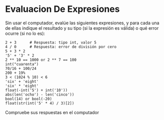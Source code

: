 # Evaluacion De Expresiones
Sin usar el computador, evalúe las siguientes expresiones, y para cada una de ellas indique el resultado y su tipo (si la expresión es válida) o qué error ocurre (si no lo es):

```
2 + 3      # Respuesta: tipo int, valor 5
4 / 0      # Respuesta: error de división por cero
5 + 3 * 2
'5' + '3' * 2
2 ** 10 == 1000 or 2 ** 7 == 100
int("cuarenta")
70/16 + 100/24
200 + 19%
3 < (1024 % 10) < 6
'six' + 'eight'
'six' * 'eight'
float(-int('5') + int('10'))
abs(len('ocho') - len('cinco'))
bool(14) or bool(-20)
float(str(int('5' * 4) / 3)[2])
```

Compruebe sus respuestas en el computador


